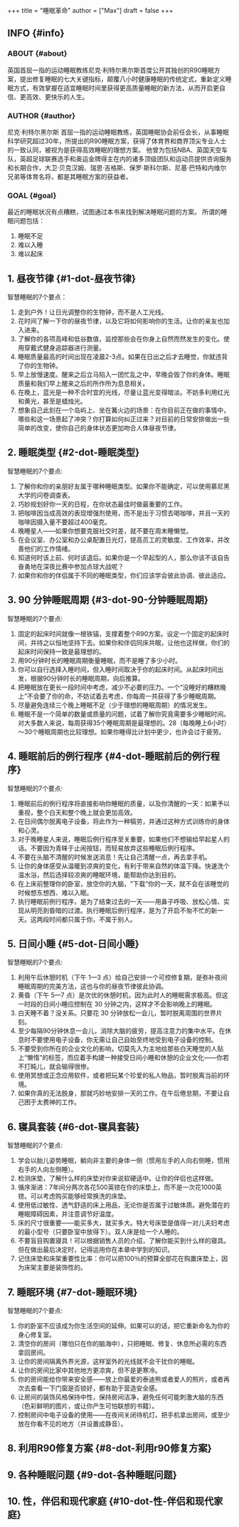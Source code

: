 +++
title = "睡眠革命"
author = ["Max"]
draft = false
+++

## INFO {#info}


### ABOUT {#about}

英国首屈一指的运动睡眠教练尼克·利特尔黑尔斯首度公开其独创的R90睡眠方案，提出修复睡眠的七大关键指标，颠覆八小时健康睡眠的传统定式，重新定义睡眠方式，有效掌握在适宜睡眠时间里获得更高质量睡眠的新方法，从而开启更自信、更高效、更快乐的人生。


### AUTHOR {#author}

尼克·利特尔黑尔斯
首屈一指的运动睡眠教练，英国睡眠协会前任会长，从事睡眠科学研究超过30年，所提出的R90睡眠方案，获得了体育界和商界顶尖专业人士的一致认同，被视为是获得高效睡眠的理想方案。
他曾为包括NBA、英国天空车队，英超足球联赛选手和奥运金牌得主在内的诸多顶级团队和运动员提供咨询服务和长期合作，大卫·贝克汉姆、瑞恩·吉格斯、保罗·斯科尔斯、尼基·巴特和内维尔兄弟等体育名将，都是其睡眠方案的获益者。


### GOAL {#goal}

最近的睡眠状况有点糟糕，试图通过本书来找到解决睡眠问题的方案。
所谓的睡眠问题包括：

1.  睡眠不足
2.  难以入睡
3.  难以起床


## 1. 昼夜节律 {#1-dot-昼夜节律}

智慧睡眠的7个要点：

1.  走到户外！让日光调整你的生物钟，而不是人工光线。
2.  花时间了解一下你的昼夜节律，以及它将如何影响你的生活。让你的亲友也加入进来。
3.  了解你的各项高峰和低谷数值，监控那些会在你身上自然而然发生的变化。使用穿戴式健身追踪器进行测量。
4.  睡眠质量最高的时间出现在凌晨2-3点。如果在日出之后才去睡觉，你就违背了你的生物钟。
5.  早上放慢速度。醒来之后立马陷入一团忙乱之中，早晚会毁了你的身体。睡眠质量和我们早上醒来之后的所作所为息息相关。
6.  在晚上，蓝光是一种不合时宜的光线，尽量让蓝光变得暗淡。不妨多利用红光和黄光，甚至是蜡烛光。
7.  想象自己此刻在一个岛屿上、坐在篝火边的场景：在你目前正在做的事情中，哪些和这一场景起了冲突？你打算如何纠正过来？对目前的日常安排做出一些简单的改变，使你自己的身体状态更加吻合人体昼夜节律。


## 2. 睡眠类型 {#2-dot-睡眠类型}

智慧睡眠的7个要点:

1.  了解你和你的亲朋好友属于哪种睡眠类型。如果你不能确定，可以使用慕尼黑大学的问卷调查表。
2.  巧妙规划好你一天的日程，在你状态最佳时做最重要的工作。
3.  把咖啡因当成高效的表现增强剂使用，而不是出于习惯去喝咖啡，并且一天的咖啡因摄入量不要超过400毫克。
4.  晚睡星人——如果你想要克服社交时差，就不要在周末睡懒觉。
5.  在会议室、办公室和办公桌配置日光灯，提高员工的灵敏度、工作效率，并改善他们的工作情绪。
6.  知道何时该上前、何时该退后。如果你是一个早起型的人，那么你该不该自告奋勇地在深夜比赛中参加点球大战呢？
7.  如果你和你的伴侣属于不同的睡眠类型，你们应该学会彼此协调、彼此适应。


## 3. 90 分钟睡眠周期 {#3-dot-90-分钟睡眠周期}

智慧睡眠的7个要点:

1.  固定的起床时间就像一根铁锚，支撑着整个R90方案。设定一个固定的起床时间，并持之以恒地坚持下去。如果你和伴侣同床共眠，让他也这样做，你们的起床时间保持一致是最理想的。
2.  用90分钟时长的睡眠周期衡量睡眠，而不是睡了多少小时。
3.  你可以自行选择入睡时间，但入睡时间取决于你的起床时间。从起床时间出发，根据90分钟时长的睡眠周期，向后推算。
4.  把睡眠放在更长一段时间中考虑，减少不必要的压力。一个“没睡好的糟糕晚上”不会要了你的命，不妨试着去考虑，你每周一共获得了多少睡眠周期。
5.  尽量避免连续三个晚上睡眠不足（少于理想的睡眠周期）的情况发生。
6.  睡眠不是一个简单的数量或质量的问题，试着了解你究竟需要多少睡眠时间。对大多数人来说，每周获得35个睡眠周期是最理想的。28（每晚睡上6小时）～30个睡眠周期也比较理想。如果你睡得比计划中更少，也许会过于疲劳。


## 4. 睡眠前后的例行程序 {#4-dot-睡眠前后的例行程序}

智慧睡眠的7个要点:

1.  睡眠前后的例行程序将直接影响你睡眠的质量，以及你清醒的一天：如果予以重视，整个白天和整个晚上就会更加高效。
2.  在日间偶尔脱离电子设备，将此作为一种犒劳，并通过这种方式训练你的身体和心灵。
3.  对于晚睡星人来说，睡眠后例行程序至关重要，如果他们不想输给早起星人的话。不要因为青睐于止闹按钮，而轻易放弃这些睡眠后例行程序。
4.  不要在头脑不清醒的时候发送消息！先让自己清醒一点，再去拿手机。
5.  让你的身体感受从温暖到凉爽的变化，有利于带来自然的体温下降。快速洗个温水浴，然后选择较凉爽的睡眠环境，能帮助你达到目的。
6.  在上床前整理你的卧室，放空你的大脑，“下载”你的一天，就不会在该睡觉的时候想东想西、难以入眠。
7.  执行睡眠前例行程序，是为了结束过去的一天——用鼻子呼吸、放松心情、实现从明亮到昏暗的过渡。执行睡眠后例行程序，是为了开启不匆不忙的新一天。这两段时间都只属于你，不属于别人。


## 5. 日间小睡 {#5-dot-日间小睡}

智慧睡眠的7个要点:

1.  利用午后休憩时机（下午 1—3 点）给自己安排一个可控修复期，是弥补夜间睡眠周期的完美方法，这也与你的昼夜节律彼此协调。
2.  黄昏（下午 5—7 点）是次优的休憩时机，因为此时人的睡眠需求极高。但这一时段的日间小睡应控制在 30 分钟之内，这样才不会影响晚上的睡眠。
3.  白天睡不着？没关系。只要花 30 分钟放松一会儿，暂时脱离周围的世界片刻。
4.  至少每隔90分钟休息一会儿，消除大脑的疲劳，提高注意力的集中水平。在休息时不要使用电子设备，你无需让自己自始至终地受到电子设备的控制。
5.  不要受到你所在的企业文化的影响，切莫先入为主地给那些白天睡觉的人贴上“懒惰”的标签，而应着手构建一种接受日间小睡和休憩的企业文化——你若不打盹儿，就会输得很惨。
6.  使用冥想或正念应用软件，或者把玩某个珍爱的私人物品，暂时脱离当前的环境。
7.  如果你真的无法脱身，那就巧妙地安排一天的工作。在午后倦怠期，不要让自己困于太费神的工作。


## 6. 寝具套装 {#6-dot-寝具套装}

智慧睡眠的7个要点:

1.  学会以胎儿姿势睡眠，躺向非主要的身体一侧（惯用左手的人向右侧睡，惯用右手的人向左侧睡）。
2.  检测床垫，了解什么样的床垫对你来说软硬适中。让你的伴侣也这样做。
3.  循序渐进：7年间分两次各花500英镑在你的床垫上，而不是一次花1000英镑。可以考虑购买能够经常换洗的床垫。
4.  使用低过敏性、透气舒适的床上用品，无论你是否属于过敏体质。避免潜在的睡眠障碍因素，并注意调节好温度。
5.  床的尺寸很重要——能买多大，就买多大。特大号床垫是值得一对儿夫妇考虑的最小型号（只要卧室中放得下）。双人床是给一个人睡的。
6.  不要盲目购置寝具！可以根据销售人员的介绍，了解你能买到什么样的寝具。但在做出最后决定时，记得运用你在本章中学到的知识。
7.  记住床垫和床架重要性比率：你可以把100％的预算全部花在购置床垫上，因为床架主要是装饰性的。


## 7. 睡眠环境 {#7-dot-睡眠环境}

智慧睡眠的7个要点:

1.  你的卧室不应该成为你生活空间的延伸。如果可以的话，把它重新命名为你的身心修复室。
2.  清空你的房间（哪怕只在你的脑海中），只把睡眠、修复、休息所必需的东西拿回房间。
3.  让你的房间隔离外界光源，这样室外的光线就不会干扰你的睡眠。
4.  让你的房间比家中其他地方更凉爽，但不是更寒冷。
5.  你的房间能给你带来安全感——放上你最爱的泰迪熊或者爱人的照片，或者再次去查看一下门窗是否锁好，都有助于营造安全感。
6.  让房间的装饰风格保持中性，保持房间洁净，避免任何可能刺激大脑的东西（色彩鲜明的图片，或让你产生可怕联想的书籍）。
7.  控制房间中电子设备的使用——在夜间关闭待机灯。把手机拿出房间，或至少放在你看不见的地方（并设置成静音）。


## 8. 利用R90修复方案 {#8-dot-利用r90修复方案}


## 9. 各种睡眠问题 {#9-dot-各种睡眠问题}


## 10. 性，伴侣和现代家庭 {#10-dot-性-伴侣和现代家庭}
